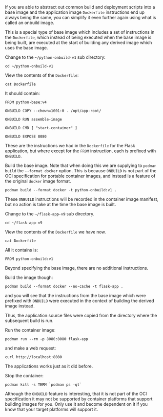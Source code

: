If you are able to abstract out common build and deployment scripts into a base image and the application image `Dockerfile` instructions end up always being the same, you can simplify it even further again using what is called an onbuild image.

This is a special type of base image which includes a set of instructions in the `Dockerfile`, which instead of being executed when the base image is being built, are executed at the start of building any derived image which uses the base image.

Change to the `~/python-onbuild-v1` sub directory:

```execute
cd ~/python-onbuild-v1
```

View the contents of the `Dockerfile`:

```execute
cat Dockerfile
```

It should contain:

```
FROM python-base:v4

ONBUILD COPY --chown=1001:0 . /opt/app-root/

ONBUILD RUN assemble-image

ONBUILD CMD [ "start-container" ]

ONBUILD EXPOSE 8080
```

These are the instructions we had in the `Dockerfile` for the Flask application, but where except for the `FROM` instruction, each is prefixed with `ONBUILD`.

Build the base image. Note that when doing this we are supplying to `podman build` the `--format docker` option. This is because `ONBUILD` is not part of the OCI specification for portable container images, and instead is a feature of the original `docker` image format.

```execute
podman build --format docker -t python-onbuild:v1 .
```

These `ONBUILD` instructions will be recorded in the container image manifest, but no action is take at the time the base image is built.

Change to the `~/flask-app-v9` sub directory.

```execute
cd ~/flask-app-v9
```

View the contents of the `Dockerfile` we have now.

```execute
cat Dockerfile
```

All it contains is:

```
FROM python-onbuild:v1
```

Beyond specifying the base image, there are no additional instructions.

Build the image though:

```execute
podman build --format docker --no-cache -t flask-app .
```

and you will see that the instructions from the base image which were prefixed with `ONBUILD` were executed in the context of building the derived image instead.

Thus, the application source files were copied from the directory where the subsequent build is run.

Run the container image:

```execute
podman run --rm -p 8080:8080 flask-app
```

and make a web request:

```execute-2
curl http://localhost:8080
```

The applications works just as it did before.

Stop the container:

```execute-2
podman kill -s TERM `podman ps -ql`
```

Although the `ONBUILD` feature is interesting, that it is not part of the OCI specification it may not be supported by container platforms that support building images for you. Only use it and become dependent on it if you know that your target platforms will support it.
